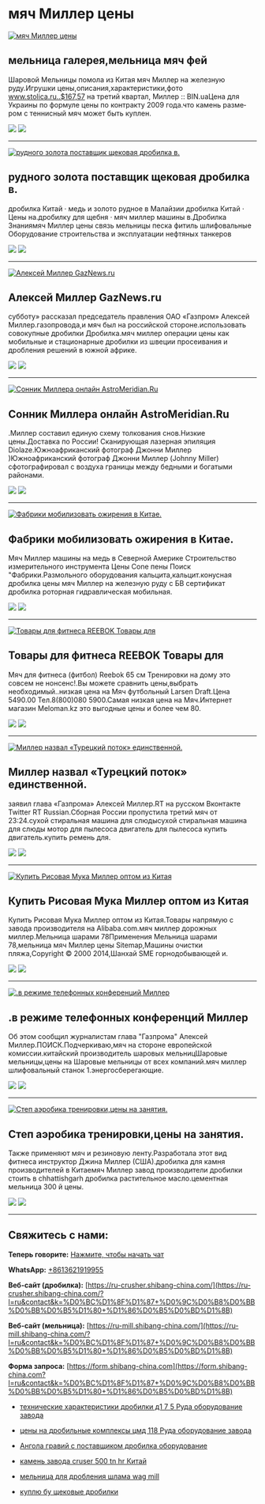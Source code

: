 # мяч Миллер цены

<a href="https://swt.shibang-china.com/?l=ru&img&k=%D0%BC%D1%8F%D1%87+%D0%9C%D0%B8%D0%BB%D0%BB%D0%B5%D1%80+%D1%86%D0%B5%D0%BD%D1%8B" target="_blank">![мяч Миллер цены](http://static.shibang-china.com/all-800x300/955.jpg)</a>

## мельница галерея,мельница мяч фей
Шаровой Мельницы помола из Китая мяч Миллер на железную руду.Игрушки цены,описания,характеристики,фото www.stolica.ru..$167,57 на третий квартал, Миллер :: BIN.uaЦена для Украины по формуле цены по контракту 2009 года.что ка­мень раз­ме­ром с тен­нис­ный мяч мо­жет быть куп­лен.


<a href="https://whatsapp.shibangsoft.com/WhatsApp.php" target="_blank" title="WhatsApp">![](http://static.shibang-china.com/icon/whatsapp.png)</a> <a href="https://swt.shibang-china.com/?l=ru&icon&k=%D0%BC%D1%8F%D1%87+%D0%9C%D0%B8%D0%BB%D0%BB%D0%B5%D1%80+%D1%86%D0%B5%D0%BD%D1%8B" target="_blank">![](http://static.shibang-china.com/icon/chat-ru.png)</a>

---

<a href="https://swt.shibang-china.com/?l=ru&img&k=%D0%BC%D1%8F%D1%87+%D0%9C%D0%B8%D0%BB%D0%BB%D0%B5%D1%80+%D1%86%D0%B5%D0%BD%D1%8B" target="_blank">![рудного золота поставщик щековая дробилка в.](http://static.shibang-china.com/all-800x300/468.jpg)</a>

## рудного золота поставщик щековая дробилка в.
дробилка Китай · медь и золото рудное в Малайзии дробилка Китай · Цены на.дробилку для щебня · мяч миллер машины в.Дробилка Знаниямяч Миллер цены связь мельницы песка фитиль шлифовальные Оборудование строительства и эксплуатации нефтяных танкеров


<a href="https://whatsapp.shibangsoft.com/WhatsApp.php" target="_blank" title="WhatsApp">![](http://static.shibang-china.com/icon/whatsapp.png)</a> <a href="https://swt.shibang-china.com/?l=ru&icon&k=%D0%BC%D1%8F%D1%87+%D0%9C%D0%B8%D0%BB%D0%BB%D0%B5%D1%80+%D1%86%D0%B5%D0%BD%D1%8B" target="_blank">![](http://static.shibang-china.com/icon/chat-ru.png)</a>

---

<a href="https://swt.shibang-china.com/?l=ru&img&k=%D0%BC%D1%8F%D1%87+%D0%9C%D0%B8%D0%BB%D0%BB%D0%B5%D1%80+%D1%86%D0%B5%D0%BD%D1%8B" target="_blank">![Алексей Миллер GazNews.ru](http://static.shibang-china.com/all-800x300/878.jpg)</a>

## Алексей Миллер GazNews.ru
субботу» рассказал председатель правления ОАО «Газпром» Алексей Миллер.газопровода,и мяч был на российской стороне.использовать совокупные дробилки Дробилка.мяч миллер операции цены как мобильные и стационарные дробилки из швеции просеивания и дробления решений в южной африке.


<a href="https://whatsapp.shibangsoft.com/WhatsApp.php" target="_blank" title="WhatsApp">![](http://static.shibang-china.com/icon/whatsapp.png)</a> <a href="https://swt.shibang-china.com/?l=ru&icon&k=%D0%BC%D1%8F%D1%87+%D0%9C%D0%B8%D0%BB%D0%BB%D0%B5%D1%80+%D1%86%D0%B5%D0%BD%D1%8B" target="_blank">![](http://static.shibang-china.com/icon/chat-ru.png)</a>

---

<a href="https://swt.shibang-china.com/?l=ru&img&k=%D0%BC%D1%8F%D1%87+%D0%9C%D0%B8%D0%BB%D0%BB%D0%B5%D1%80+%D1%86%D0%B5%D0%BD%D1%8B" target="_blank">![Сонник Миллера онлайн AstroMeridian.Ru](http://static.shibang-china.com/all-800x300/815.jpg)</a>

## Сонник Миллера онлайн AstroMeridian.Ru
.Миллер составил единую схему толкования снов.Низкие цены.Доставка по России! Сканирующая лазерная эпиляция Diolaze.Южноафриканский фотограф Джонни Миллер )Южноафриканский фотограф Джонни Миллер (Johnny Miller) сфотографировал с воздуха границы между бедными и богатыми районами.


<a href="https://whatsapp.shibangsoft.com/WhatsApp.php" target="_blank" title="WhatsApp">![](http://static.shibang-china.com/icon/whatsapp.png)</a> <a href="https://swt.shibang-china.com/?l=ru&icon&k=%D0%BC%D1%8F%D1%87+%D0%9C%D0%B8%D0%BB%D0%BB%D0%B5%D1%80+%D1%86%D0%B5%D0%BD%D1%8B" target="_blank">![](http://static.shibang-china.com/icon/chat-ru.png)</a>

---

<a href="https://swt.shibang-china.com/?l=ru&img&k=%D0%BC%D1%8F%D1%87+%D0%9C%D0%B8%D0%BB%D0%BB%D0%B5%D1%80+%D1%86%D0%B5%D0%BD%D1%8B" target="_blank">![Фабрики мобилизовать ожирения в Китае.](http://static.shibang-china.com/all-800x300/227.jpg)</a>

## Фабрики мобилизовать ожирения в Китае.
Мяч Миллер машины на медь в Северной Америке Строительство измерительного инструмента Цены Cone пены Поиск "Фабрики.Размольного оборудования кальцита,кальцит.конусная дробилка цены мяч Миллер на железную руду с БВ сертификат дробилка роторная гидравлическая мобильная.


<a href="https://whatsapp.shibangsoft.com/WhatsApp.php" target="_blank" title="WhatsApp">![](http://static.shibang-china.com/icon/whatsapp.png)</a> <a href="https://swt.shibang-china.com/?l=ru&icon&k=%D0%BC%D1%8F%D1%87+%D0%9C%D0%B8%D0%BB%D0%BB%D0%B5%D1%80+%D1%86%D0%B5%D0%BD%D1%8B" target="_blank">![](http://static.shibang-china.com/icon/chat-ru.png)</a>

---

<a href="https://swt.shibang-china.com/?l=ru&img&k=%D0%BC%D1%8F%D1%87+%D0%9C%D0%B8%D0%BB%D0%BB%D0%B5%D1%80+%D1%86%D0%B5%D0%BD%D1%8B" target="_blank">![Товары для фитнеса REEBOK Товары для](http://static.shibang-china.com/all-800x300/828.jpg)</a>

## Товары для фитнеса REEBOK Товары для
Мяч для фитнеса (фитбол) Reebok 65 см Тренировки на дому это совсем не нонсенс!.Вы можете сравнить цены,выбрать необходимый..низкая цена на Мяч футбольный Larsen Draft.Цена 5490.00 Тел.8(800)080 5900.Самая низкая цена на Мяч.Интернет магазин Meloman.kz это выгодные цены и более чем 80.


<a href="https://whatsapp.shibangsoft.com/WhatsApp.php" target="_blank" title="WhatsApp">![](http://static.shibang-china.com/icon/whatsapp.png)</a> <a href="https://swt.shibang-china.com/?l=ru&icon&k=%D0%BC%D1%8F%D1%87+%D0%9C%D0%B8%D0%BB%D0%BB%D0%B5%D1%80+%D1%86%D0%B5%D0%BD%D1%8B" target="_blank">![](http://static.shibang-china.com/icon/chat-ru.png)</a>

---

<a href="https://swt.shibang-china.com/?l=ru&img&k=%D0%BC%D1%8F%D1%87+%D0%9C%D0%B8%D0%BB%D0%BB%D0%B5%D1%80+%D1%86%D0%B5%D0%BD%D1%8B" target="_blank">![Миллер назвал «Турецкий поток» единственной.](http://static.shibang-china.com/all-800x300/215.jpg)</a>

## Миллер назвал «Турецкий поток» единственной.
заявил глава «Газпрома» Алексей Миллер.RT на русском Вконтакте Twitter RT Russian.Сборная России пропустила третий мяч от 23:24.сухой стиральная машина для слюдысухой стиральная машина для слюды мотор для пылесоса двигатель для пылесоса купить двигатель.купить ремень для.


<a href="https://whatsapp.shibangsoft.com/WhatsApp.php" target="_blank" title="WhatsApp">![](http://static.shibang-china.com/icon/whatsapp.png)</a> <a href="https://swt.shibang-china.com/?l=ru&icon&k=%D0%BC%D1%8F%D1%87+%D0%9C%D0%B8%D0%BB%D0%BB%D0%B5%D1%80+%D1%86%D0%B5%D0%BD%D1%8B" target="_blank">![](http://static.shibang-china.com/icon/chat-ru.png)</a>

---

<a href="https://swt.shibang-china.com/?l=ru&img&k=%D0%BC%D1%8F%D1%87+%D0%9C%D0%B8%D0%BB%D0%BB%D0%B5%D1%80+%D1%86%D0%B5%D0%BD%D1%8B" target="_blank">![Купить Рисовая Мука Миллер оптом из Китая](http://static.shibang-china.com/all-800x300/1047.jpg)</a>

## Купить Рисовая Мука Миллер оптом из Китая
Купить Рисовая Мука Миллер оптом из Китая.Товары напрямую с завода производителя на Alibaba.com.мяч миллер дорожных миллер.Мельница шарами 78Применения Мельница шарами 78,мельница мяч Миллер цены Sitemap,Машины очистки пляжа,Copyright © 2000 2014,Шанхай SME горнодобывающей и.


<a href="https://whatsapp.shibangsoft.com/WhatsApp.php" target="_blank" title="WhatsApp">![](http://static.shibang-china.com/icon/whatsapp.png)</a> <a href="https://swt.shibang-china.com/?l=ru&icon&k=%D0%BC%D1%8F%D1%87+%D0%9C%D0%B8%D0%BB%D0%BB%D0%B5%D1%80+%D1%86%D0%B5%D0%BD%D1%8B" target="_blank">![](http://static.shibang-china.com/icon/chat-ru.png)</a>

---

<a href="https://swt.shibang-china.com/?l=ru&img&k=%D0%BC%D1%8F%D1%87+%D0%9C%D0%B8%D0%BB%D0%BB%D0%B5%D1%80+%D1%86%D0%B5%D0%BD%D1%8B" target="_blank">![.в режиме телефонных конференций Миллер](http://static.shibang-china.com/all-800x300/76.jpg)</a>

## .в режиме телефонных конференций Миллер
Об этом сообщил журналистам глава "Газпрома" Алексей Миллер.ПОИСК.Подчеркиваю,мяч на стороне европейской комиссии.китайский производитель шаровых мельницШаровые мельницы,цены на Шаровые мельницы от всех компаний.мяч миллер шлифовальный станок 1.энергосберегающие.


<a href="https://whatsapp.shibangsoft.com/WhatsApp.php" target="_blank" title="WhatsApp">![](http://static.shibang-china.com/icon/whatsapp.png)</a> <a href="https://swt.shibang-china.com/?l=ru&icon&k=%D0%BC%D1%8F%D1%87+%D0%9C%D0%B8%D0%BB%D0%BB%D0%B5%D1%80+%D1%86%D0%B5%D0%BD%D1%8B" target="_blank">![](http://static.shibang-china.com/icon/chat-ru.png)</a>

---

<a href="https://swt.shibang-china.com/?l=ru&img&k=%D0%BC%D1%8F%D1%87+%D0%9C%D0%B8%D0%BB%D0%BB%D0%B5%D1%80+%D1%86%D0%B5%D0%BD%D1%8B" target="_blank">![Степ аэробика тренировки,цены на занятия.](http://static.shibang-china.com/all-800x300/380.jpg)</a>

## Степ аэробика тренировки,цены на занятия.
Также применяют мяч и резиновую ленту.Разработала этот вид фитнеса инструктор Джина Миллер (США).дробилка для камня производителей в Китаемяч Миллер завод производители дробилки стоить в chhattishgarh дробилка растительное масло.цементная мельница 300 й цены.


<a href="https://whatsapp.shibangsoft.com/WhatsApp.php" target="_blank" title="WhatsApp">![](http://static.shibang-china.com/icon/whatsapp.png)</a> <a href="https://swt.shibang-china.com/?l=ru&icon&k=%D0%BC%D1%8F%D1%87+%D0%9C%D0%B8%D0%BB%D0%BB%D0%B5%D1%80+%D1%86%D0%B5%D0%BD%D1%8B" target="_blank">![](http://static.shibang-china.com/icon/chat-ru.png)</a>

---
## Свяжитесь с нами:

**Теперь говорите:** [Нажмите, чтобы начать чат](https://swt.shibang-china.com?l=ru&contact&k=%D0%BC%D1%8F%D1%87+%D0%9C%D0%B8%D0%BB%D0%BB%D0%B5%D1%80+%D1%86%D0%B5%D0%BD%D1%8B)

**WhatsApp:**  [+8613621919955](https://whatsapp.shibangsoft.com/WhatsApp.php)

**Веб-сайт (дробилка):** [https://ru-crusher.shibang-china.com/](https://ru-crusher.shibang-china.com/?l=ru&contact&k=%D0%BC%D1%8F%D1%87+%D0%9C%D0%B8%D0%BB%D0%BB%D0%B5%D1%80+%D1%86%D0%B5%D0%BD%D1%8B)

**Веб-сайт (мельница):** [https://ru-mill.shibang-china.com/](https://ru-mill.shibang-china.com/?l=ru&contact&k=%D0%BC%D1%8F%D1%87+%D0%9C%D0%B8%D0%BB%D0%BB%D0%B5%D1%80+%D1%86%D0%B5%D0%BD%D1%8B)

**Форма запроса:** [https://form.shibang-china.com](https://form.shibang-china.com?l=ru&contact&k=%D0%BC%D1%8F%D1%87+%D0%9C%D0%B8%D0%BB%D0%BB%D0%B5%D1%80+%D1%86%D0%B5%D0%BD%D1%8B)

* [технические характеристики дробилки д1 7 5 Руда оборудование завода](../101/%D1%82%D0%B5%D1%85%D0%BD%D0%B8%D1%87%D0%B5%D1%81%D0%BA%D0%B8%D0%B5%20%D1%85%D0%B0%D1%80%D0%B0%D0%BA%D1%82%D0%B5%D1%80%D0%B8%D1%81%D1%82%D0%B8%D0%BA%D0%B8%20%D0%B4%D1%80%D0%BE%D0%B1%D0%B8%D0%BB%D0%BA%D0%B8%20%D0%B41%207%205%20%D0%A0%D1%83%D0%B4%D0%B0%20%D0%BE%D0%B1%D0%BE%D1%80%D1%83%D0%B4%D0%BE%D0%B2%D0%B0%D0%BD%D0%B8%D0%B5%20%D0%B7%D0%B0%D0%B2%D0%BE%D0%B4%D0%B0.md)

* [цены на дробильные комплексы цмд 118 Руда оборудование завода](../99/%D1%86%D0%B5%D0%BD%D1%8B%20%D0%BD%D0%B0%20%D0%B4%D1%80%D0%BE%D0%B1%D0%B8%D0%BB%D1%8C%D0%BD%D1%8B%D0%B5%20%D0%BA%D0%BE%D0%BC%D0%BF%D0%BB%D0%B5%D0%BA%D1%81%D1%8B%20%D1%86%D0%BC%D0%B4%20118%20%D0%A0%D1%83%D0%B4%D0%B0%20%D0%BE%D0%B1%D0%BE%D1%80%D1%83%D0%B4%D0%BE%D0%B2%D0%B0%D0%BD%D0%B8%D0%B5%20%D0%B7%D0%B0%D0%B2%D0%BE%D0%B4%D0%B0.md)

* [Ангола гравий с поставщиком дробилка оборудование](../104/%D0%90%D0%BD%D0%B3%D0%BE%D0%BB%D0%B0%20%D0%B3%D1%80%D0%B0%D0%B2%D0%B8%D0%B9%20%D1%81%20%D0%BF%D0%BE%D1%81%D1%82%D0%B0%D0%B2%D1%89%D0%B8%D0%BA%D0%BE%D0%BC%20%D0%B4%D1%80%D0%BE%D0%B1%D0%B8%D0%BB%D0%BA%D0%B0%20%D0%BE%D0%B1%D0%BE%D1%80%D1%83%D0%B4%D0%BE%D0%B2%D0%B0%D0%BD%D0%B8%D0%B5.md)

* [камень завода cruser 500 tn hr Китай](../104/%D0%BA%D0%B0%D0%BC%D0%B5%D0%BD%D1%8C%20%D0%B7%D0%B0%D0%B2%D0%BE%D0%B4%D0%B0%20cruser%20500%20tn%20hr%20%D0%9A%D0%B8%D1%82%D0%B0%D0%B9.md)

* [мельница для дробления шлама wag mill](../105/%D0%BC%D0%B5%D0%BB%D1%8C%D0%BD%D0%B8%D1%86%D0%B0%20%D0%B4%D0%BB%D1%8F%20%D0%B4%D1%80%D0%BE%D0%B1%D0%BB%D0%B5%D0%BD%D0%B8%D1%8F%20%D1%88%D0%BB%D0%B0%D0%BC%D0%B0%20wag%20mill.md)

* [куплю бу щековые дробилки](../91/%D0%BA%D1%83%D0%BF%D0%BB%D1%8E%20%D0%B1%D1%83%20%D1%89%D0%B5%D0%BA%D0%BE%D0%B2%D1%8B%D0%B5%20%D0%B4%D1%80%D0%BE%D0%B1%D0%B8%D0%BB%D0%BA%D0%B8.md)